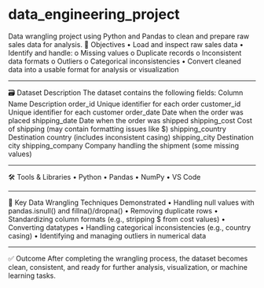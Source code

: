 # data_engineering_project
Data wrangling project using Python and Pandas to clean and prepare raw sales data for analysis.
🎯 Objectives
•	Load and inspect raw sales data
•	Identify and handle:
o	Missing values
o	Duplicate records
o	Inconsistent data formats
o	Outliers
o	Categorical inconsistencies
•	Convert cleaned data into a usable format for analysis or visualization
________________________________________
🗃️ Dataset Description
The dataset contains the following fields:
Column Name	Description
order_id	Unique identifier for each order
customer_id	Unique identifier for each customer
order_date	Date when the order was placed
shipping_date	Date when the order was shipped
shipping_cost	Cost of shipping (may contain formatting issues like $)
shipping_country	Destination country (includes inconsistent casing)
shipping_city	Destination city
shipping_company	Company handling the shipment (some missing values)
________________________________________
🛠️ Tools & Libraries
•	Python
•	Pandas
•	NumPy
•	VS Code
________________________________________
🚀 Key Data Wrangling Techniques Demonstrated
•	Handling null values with pandas.isnull() and fillna()/dropna()
•	Removing duplicate rows
•	Standardizing column formats (e.g., stripping $ from cost values)
•	Converting datatypes
•	Handling categorical inconsistencies (e.g., country casing)
•	Identifying and managing outliers in numerical data
________________________________________
✅ Outcome
After completing the wrangling process, the dataset becomes clean, consistent, and ready for further analysis, visualization, or machine learning tasks.
